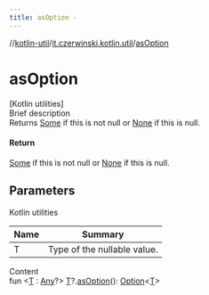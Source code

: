 ```yaml
---
title: asOption -
---
```

//[kotlin-util](../index.md)/[it.czerwinski.kotlin.util](index.md)/[asOption](as-option.md)



# asOption  
[Kotlin utilities]  
Brief description  
Returns [Some](-some/index.md) if this is not null or [None](-none/index.md) if this is null.  
  


#### Return  
[Some](-some/index.md) if this is not null or [None](-none/index.md) if this is null.  
  


## Parameters  
  
Kotlin utilities  
  
|  Name|  Summary| 
|---|---|
| T| Type of the nullable value.
  
  
Content  
fun <[T](as-option.md) : [Any](https://kotlinlang.org/api/latest/jvm/stdlib/kotlin/-any/index.html)?> [T](as-option.md)?.[asOption](as-option.md)(): [Option](-option/index.md)<[T](as-option.md)>  



